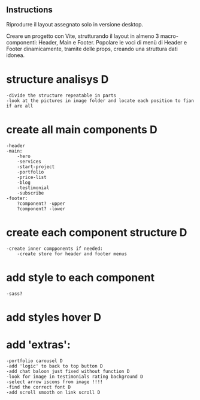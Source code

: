 ## Instructions

Riprodurre il layout assegnato solo in versione desktop.

Creare un progetto con Vite, strutturando il layout in almeno 3 macro-componenti: Header,
Main e Footer. Popolare le voci di menù di Header e Footer dinamicamente, tramite delle
props, creando una struttura dati idonea.

# structure analisys D
    -divide the structure repeatable in parts
    -look at the pictures in image folder and locate each position to fian if are all

# create all main components D
    -header
    -main:
        -hero
        -services
        -start-project
        -portfolio
        -price-list
        -blog
        -testimonial
        -subscribe
    -footer:
        ?component? -upper
        ?component? -lower

# create each component structure D
    -create inner compponents if needed:
        -create store for header and footer menus

# add style to each component
    -sass?

# add styles hover D

# add 'extras':
    -portfolio carousel D
    -add 'logic' to back to top button D
    -add chat baloon just fixed without function D
    -look for image in testimonials rating background D
    -select arrow iscons from image !!!!
    -find the correct font D
    -add scroll smooth on link scroll D